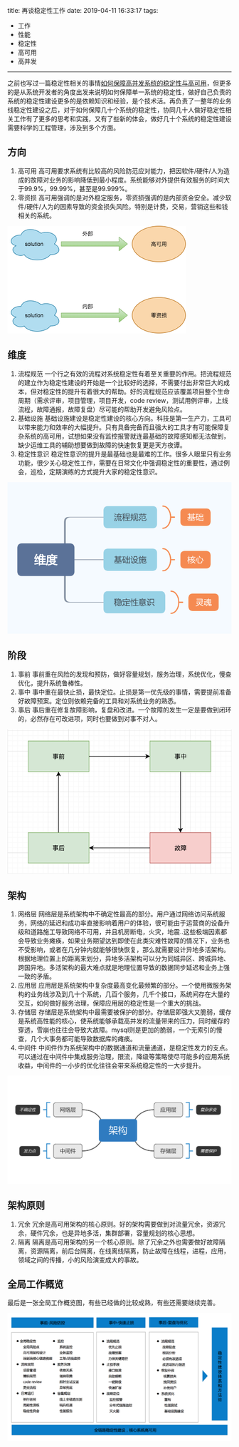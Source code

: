 title: 再谈稳定性工作
date: 2019-04-11 16:33:17
tags:
- 工作
- 性能
- 稳定性
- 高可用
- 高并发

---

之前也写过一篇稳定性相关的事情[如何保障高并发系统的稳定性与高可用](http://minotaursu.com/2018/03/12/%E5%A6%82%E4%BD%95%E4%BF%9D%E9%9A%9C%E9%AB%98%E5%B9%B6%E5%8F%91%E7%B3%BB%E7%BB%9F%E7%9A%84%E7%A8%B3%E5%AE%9A%E6%80%A7%E4%B8%8E%E9%AB%98%E5%8F%AF%E7%94%A8/)，但更多的是从系统开发者的角度出发来说明如何保障单一系统的稳定性，做好自己负责的系统的稳定性建设更多的是依赖知识和经验，是个技术活。再负责了一整年的业务线稳定性建设之后，对于如何保障几十个系统的稳定性，协同几十人做好稳定性相关工作有了更多的思考和实践，又有了些新的体会，做好几十个系统的稳定性建设需要科学的工程管理，涉及到多个方面。

## 方向
1. 高可用
高可用要求系统有比较高的风险防范应对能力，把因软件/硬件/人为造成的故障对业务的影响降低到最小程度。系统能够对外提供有效服务的时间大于99.9%，99.99%，甚至是99.999%。 
2. 零资损
高可用强调的是对外稳定服务，零资损强调的是内部资金安全。减少软件/硬件/人为的因素导致的资金损失风险。特别是计费，交易，营销这些和钱相关的系统。

![](https://raw.githubusercontent.com/minotaursu/minotaursu.github.io/source/images/direction.png)

## 维度
1. 流程规范
一个行之有效的流程对系统稳定性有着至关重要的作用。把流程规范的建立作为稳定性建设的开始是一个比较好的选择，不需要付出非常巨大的成本，但对稳定性的提升有着很大的帮助。好的流程规范应该覆盖项目整个生命周期（需求评审，项目管理，项目开发，code review，测试用例评审，上线流程，故障通报，故障复盘）尽可能的帮助开发避免风险点。
2. 基础设施
基础设施建设是稳定性建设的核心方向。科技是第一生产力，工具可以带来能力和效率的大幅提升。只有具备完备而且强大的工具才有可能保障复杂系统的高可用，试想如果没有监控报警就连最基础的故障感知都无法做到，缺少运维工具的辅助想要做到故障的快速恢复更是天方夜谭。
3. 稳定性意识
稳定性意识的提升是最基础也是最难的工作。很多人眼里只有业务功能，很少关心稳定性工作，需要在日常文化中强调稳定性的重要性，通过例会，巡检，定期演练的方式提升大家的稳定性意识。

![](https://raw.githubusercontent.com/minotaursu/minotaursu.github.io/source/images/metrics.png)

## 阶段
1. 事前
事前重在风险的发现和预防，做好容量规划，服务治理，系统优化，慢查优化，提升系统鲁棒性。
2. 事中
事中重在最快止损，最快定位。止损是第一优先级的事情，需要提前准备好故障预案。定位则依赖完备的工具和对系统业务的熟悉。
3. 事后
事后重在修复故障影响，复盘和改进。一个故障的发生一定是要做到闭环的，必然存在可改进项，同时也要做到对事不对人。

![](https://raw.githubusercontent.com/minotaursu/minotaursu.github.io/source/images/stage.png)

## 架构
1. 网络层
网络层是系统架构中不确定性最高的部分。用户通过网络访问系统服务，网络的延迟和成功率直接影响着用户的体验，很可能由于运营商的设备升级和道路施工导致网络不可用，并且机房断电，火灾，地震..这些极端因素都会导致业务瘫痪，如果业务期望达到即使在此类灾难性故障的情况下，业务也不受影响，或者在几分钟内就能够很快恢复，那么就需要设计异地多活架构。根据地理位置上的距离来划分，异地多活架构可以分为同城异区、跨城异地、跨国异地。多活架构的最大难点就是地理位置导致的数据同步延迟和业务上强一致的矛盾。
2. 应用层
应用层是系统架构中复杂度最高变化最频繁的部分。一个使用微服务架构的业务线涉及到几十个系统，几百个服务，几千个接口，系统间存在大量的交互，如何做好服务治理，保障应用层的稳定性是一个重大的挑战。
3. 存储层
存储层是系统架构中最需要被保护的部分。存储层即强大又脆弱，缓存是系统高性能的核心，使系统能够承载高并发的流量带来的压力，同时缓存的穿透，雪崩也往往会导致大故障。mysql则是更加的脆弱，一个无索引的慢查，几个大事务都可能导致数据库的瘫痪。
4. 中间件
中间件作为系统架构中的数据通道和流量通道，是稳定性发力的支点。可以通过在中间件中集成服务治理，限流，降级等策略使尽可能多的应用系统收益，中间件的一小步的优化往往会带来系统稳定性的一大步提升。

![](https://raw.githubusercontent.com/minotaursu/minotaursu.github.io/source/images/layerx.png)


## 架构原则
1. 冗余 
冗余是高可用架构的核心原则。好的架构需要做到对流量冗余，资源冗余，硬件冗余，也是异地多活，集群部署，容量规划的核心思想。
2. 隔离
隔离是高可用架构的另一个核心原则。除了冗余之外也需要做好故障隔离，资源隔离，前后台隔离，在线离线隔离，防止故障在线程，进程，应用，领域之间的传播，小的风险演变成大的事故。

## 全局工作概览
最后是一张全局工作概览图，有些已经做的比较成熟，有些还需要继续完善。

![](https://raw.githubusercontent.com/minotaursu/minotaursu.github.io/source/images/availability.png)
